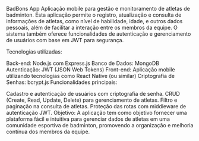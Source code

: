 BadBons App
Aplicação mobile para gestão e monitoramento de atletas de badminton. Esta aplicação permite o registro, atualização e consulta de informações de atletas, como nível de habilidade, idade, e outros dados pessoais, além de facilitar a interação entre os membros da equipe. O sistema também oferece funcionalidades de autenticação e gerenciamento de usuários com base em JWT para segurança.

Tecnologias utilizadas:

Back-end: Node.js com Express.js
Banco de Dados: MongoDB
Autenticação: JWT (JSON Web Tokens)
Front-end: Aplicação mobile utilizando tecnologias como React Native (ou similar)
Criptografia de Senhas: bcrypt.js
Funcionalidades principais:

Cadastro e autenticação de usuários com criptografia de senha.
CRUD (Create, Read, Update, Delete) para gerenciamento de atletas.
Filtro e paginação na consulta de atletas.
Proteção das rotas com middleware de autenticação JWT.
Objetivo:
A aplicação tem como objetivo fornecer uma plataforma fácil e intuitiva para gerenciar dados de atletas em uma comunidade esportiva de badminton, promovendo a organização e melhoria contínua dos membros da equipe.

